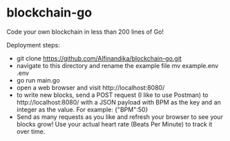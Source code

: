 # blockchain-go
Code your own blockchain in less than 200 lines of Go!

Deployment steps:
- git clone https://github.com/Alfinandika/blockchain-go.git
- navigate to this directory and rename the example file mv example.env .env
- go run main.go
- open a web browser and visit http://localhost:8080/
- to write new blocks, send a POST request (I like to use Postman) to http://localhost:8080/ with a JSON payload with BPM as the key and an integer as the value. For example: {"BPM":50}
- Send as many requests as you like and refresh your browser to see your blocks grow! Use your actual heart rate (Beats Per Minute) to track it over time.

